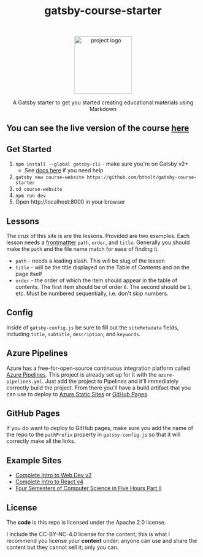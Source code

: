 <h1 align="center">gatsby-course-starter</h1> <br>
<p align="center">
    <img alt="project logo" src="https://brholtimages.blob.core.windows.net/images/woman-teacher.png" width="150">
</p>

<p align="center">
  A Gatsby starter to get you started creating educational materials using Markdown
</p>

## You can see the live version of the course [here](#)

## Get Started

1. `npm install --global gatsby-cli` - make sure you're on Gatsby v2+
   - See [docs here](https://next.gatsbyjs.org/docs/) if you need help
1. `gatsby new course-website https://github.com/btholt/gatsby-course-starter`
1. `cd course-website`
1. `npm run dev`
1. Open http://localhost:8000 in your browser

## Lessons

The crux of this site is are the lessons. Provided are two examples. Each lesson needs a [frontmattter](https://github.com/gatsbyjs/gatsby/blob/master/docs/docs/adding-markdown-pages.md#note-on-creating-markdown-files) `path`, `order`, and `title`. Generally you should make the `path` and the file name match for ease of finding it.

- `path` - needs a leading slash. This will be slug of the lesson
- `title` - will be the title displayed on the Table of Contents and on the page itself
- `order` - the order of which the item should appear in the table of contents. The first item should be of order `0`. The second should be `1`, etc. Must be numbered sequentially, i.e. don't skip numbers.

## Config

Inside of `gatsby-config.js` be sure to fill out the `siteMetadata` fields, including `title`, `subtitle`, `description`, and `keywords`.

## Azure Pipelines

Azure has a free-for-open-source continuous integration platform called [Azure Pipelines](https://azure.microsoft.com/en-us/services/devops/pipelines/?WT.mc_id=gatsby-github-brholt). This project is already set up for it with the `azure-pipelines.yml`. Just add the project to Pipelines and it'll immediately correctly build the project. From there you'll have a build artifact that you can use to deploy to [Azure Static Sites](https://azure.microsoft.com/en-us/blog/azure-storage-static-web-hosting-public-preview/?WT.mc_id=gatsby-github-brholt) or [GitHub Pages](https://pages.github.com/).

## GitHub Pages

If you do want to deploy to GitHub pages, make sure you add the name of the repo to the `pathPrefix` property in `gatsby-config.js` so that it will correctly make all the links.

## Example Sites

- [Complete Intro to Web Dev v2](https://btholt.github.io/intro-to-web-dev-v2/)
- [Complete Intro to React v4](https://btholt.github.io/complete-intro-to-react-v4/)
- [Four Semesters of Computer Science in Five Hours Part II](https://btholt.github.io/four-semesters-of-cs-part-two/)

## License

The **code** is this repo is licensed under the Apache 2.0 license.

I include the CC-BY-NC-4.0 license for the content; this is what I recommend you license your **content** under: anyone can use and share the content but they cannot sell it; only you can.
